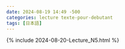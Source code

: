 ```yaml
---
date: 2024-08-19 14:49 -500
categories: lecture texte-pour-debutant
tags: [日本語]
---
```

{% include 2024-08-20-Lecture_N5.html %}